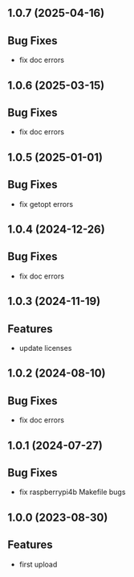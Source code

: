## 1.0.7 (2025-04-16)

## Bug Fixes

- fix doc errors

## 1.0.6 (2025-03-15)

## Bug Fixes

- fix doc errors

## 1.0.5 (2025-01-01)

## Bug Fixes

- fix getopt errors

## 1.0.4 (2024-12-26)

## Bug Fixes

- fix doc errors

## 1.0.3 (2024-11-19)

## Features

- update licenses

## 1.0.2 (2024-08-10)

## Bug Fixes

- fix doc errors

## 1.0.1 (2024-07-27)

## Bug Fixes

- fix raspberrypi4b Makefile bugs

## 1.0.0 (2023-08-30)

## Features

- first upload